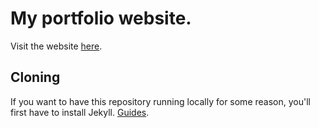 # My portfolio website. 

Visit the website [here](https://rickwierenga.github.io).

## Cloning
If you want to have this repository running locally for some reason, you'll first have to install Jekyll. [Guides](https://help.github.com/en/articles/setting-up-your-github-pages-site-locally-with-jekyll).
